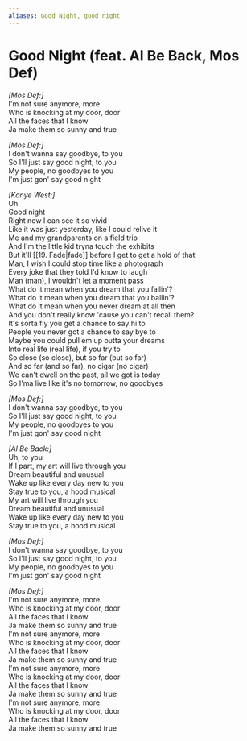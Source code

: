 ```yaml
---
aliases: Good Night, good night
---
```



# Good Night (feat. Al Be Back, Mos Def)

_[Mos Def:]_  
I'm not sure anymore, more  
Who is knocking at my door, door  
All the faces that I know  
Ja make them so sunny and true  

_[Mos Def:]_  
I don't wanna say goodbye, to you  
So I'll just say good night, to you  
My people, no goodbyes to you  
I'm just gon' say good night  

_[Kanye West:]_  
Uh  
Good night  
Right now I can see it so vivid  
Like it was just yesterday, like I could relive it  
Me and my grandparents on a field trip  
And I'm the little kid tryna touch the exhibits  
But it'll [[19. Fade|fade]] before I get to get a hold of that  
Man, I wish I could stop time like a photograph  
Every joke that they told I'd know to laugh  
Man (man), I wouldn't let a moment pass  
What do it mean when you dream that you fallin'?  
What do it mean when you dream that you ballin'?  
What do it mean when you never dream at all then  
And you don't really know 'cause you can't recall them?  
It's sorta fly you get a chance to say hi to  
People you never got a chance to say bye to  
Maybe you could pull em up outta your dreams  
Into real life (real life), if you try to  
So close (so close), but so far (but so far)  
And so far (and so far), no cigar (no cigar)  
We can't dwell on the past, all we got is today  
So I'ma live like it's no tomorrow, no goodbyes  

_[Mos Def:]_  
I don't wanna say goodbye, to you  
So I'll just say good night, to you  
My people, no goodbyes to you  
I'm just gon' say good night  

_[Al Be Back:]_  
Uh, to you  
If I part, my art will live through you  
Dream beautiful and unusual  
Wake up like every day new to you  
Stay true to you, a hood musical  
My art will live through you  
Dream beautiful and unusual  
Wake up like every day new to you  
Stay true to you, a hood musical  

_[Mos Def:]_  
I don't wanna say goodbye, to you  
So I'll just say good night, to you  
My people, no goodbyes to you  
I'm just gon' say good night  

_[Mos Def:]_  
I'm not sure anymore, more  
Who is knocking at my door, door  
All the faces that I know  
Ja make them so sunny and true  
I'm not sure anymore, more  
Who is knocking at my door, door  
All the faces that I know  
Ja make them so sunny and true  
I'm not sure anymore, more  
Who is knocking at my door, door  
All the faces that I know  
Ja make them so sunny and true  
I'm not sure anymore, more  
Who is knocking at my door, door  
All the faces that I know  
Ja make them so sunny and true
